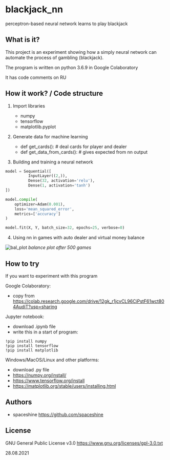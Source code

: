 # blackjack_nn
perceptron-based neural network learns to play blackjack


What is it?
-----------

This project is an experiment showing how a simplу neural network 
can automate the process of gambling (blackjack).

The program is written on python 3.6.9 in Google Colaboratory

It has code comments on RU

How it work? / Code structure
-----------------------------

1. Import libraries
   - numpy
   - tensorflow
   - matplotlib.pyplot
 
2. Generate data for machine learning 
   - def get_cards(): # deal cards for player and dealer
   - def get_data_from_cards(): # gives expected from nn output 

3. Building and training a neural network
~~~ python
model = Sequential([
          InputLayer((2,)),
          Dense(32, activation='relu'),
          Dense(1, activation='tanh')
])
~~~
~~~ python
model.compile(
    optimizer=Adam(0.001),
    loss='mean_squared_error',
    metrics=['accuracy']
)
~~~
~~~ python
model.fit(X, Y, batch_size=32, epochs=25, verbose=0)
~~~
4. Using nn in games with auto dealer and virtual money balance

![bal_plot](https://user-images.githubusercontent.com/80642434/131209304-e8282280-80e2-4ba1-90e2-616bc2696f9c.png)
*balance plot after 500 games*

How to try
----------

If you want to experiment with this program

Google Colaboratory:
   - copy from 
   https://colab.research.google.com/drive/12gk_r1jcvCL96CiPstF61wct804AudiT?usp=sharing

Jupyter notebook:
   - download .ipynb file
   - write this in a start of program:
~~~
!pip install numpy
!pip install tensorflow
!pip install matplotlib
~~~

Windows/MacOS/Linux and other platforms:
   - download .py file
   - https://numpy.org/install/
   - https://www.tensorflow.org/install
   - https://matplotlib.org/stable/users/installing.html


Authors
-------

- spaceshine
https://github.com/spaceshine

License
-------

GNU General Public License v3.0
https://www.gnu.org/licenses/gpl-3.0.txt

28.08.2021
